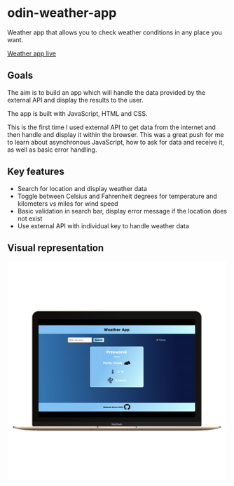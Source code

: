 # odin-weather-app

<p>Weather app that allows you to check weather conditions in any place you want.</p>


[Weather app live](https://mateuszkuruc.github.io/odin-weather-app/)
<h2>Goals</h2>
<p>The aim is to build an app which will handle the data provided by the external API and display the results to the user.</p>
<p>The app is built with JavaScript, HTML and CSS.</p>
<p>This is the first time I used external API to get data from the internet and then handle and display it within the browser. This was a great push for me to learn about asynchronous JavaScript, how to ask for data and receive it, as well as basic error handling.</p>
<h2>Key features</h2>
<ul>
  <li>Search for location and display weather data</li>
  <li>Toggle between Celsius and Fahrenheit degrees for temperature and kilometers vs miles for wind speed</li>
  <li>Basic validation in search bar, display error message if the location does not exist</li>
  <li>Use external API with individual key to handle weather data</li>
</ul>
<h2>Visual representation</h2>
<img width="500px" src="src/img/weather_1.png" alt="weather app desktop screenshot" />
